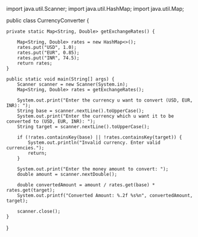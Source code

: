import java.util.Scanner;
import java.util.HashMap;
import java.util.Map;

public class CurrencyConverter {

    private static Map<String, Double> getExchangeRates() {

        Map<String, Double> rates = new HashMap<>();
        rates.put("USD", 1.0);
        rates.put("EUR", 0.85);
        rates.put("INR", 74.5);
        return rates;
    }

    public static void main(String[] args) {
        Scanner scanner = new Scanner(System.in);
        Map<String, Double> rates = getExchangeRates();

        System.out.print("Enter the currency u want to convert (USD, EUR, INR): ");
        String base = scanner.nextLine().toUpperCase();
        System.out.print("Enter the currency which u want it to be converted to (USD, EUR, INR): ");
        String target = scanner.nextLine().toUpperCase();

        if (!rates.containsKey(base) || !rates.containsKey(target)) {
            System.out.println("Invalid currency. Enter valid currencies.");
            return;
        }

        System.out.print("Enter the money amount to convert: ");
        double amount = scanner.nextDouble();

        double convertedAmount = amount / rates.get(base) * rates.get(target);
        System.out.printf("Converted Amount: %.2f %s%n", convertedAmount, target);

        scanner.close();
    }
}
